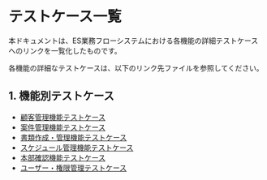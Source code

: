 # テストケース一覧

本ドキュメントは、ES業務フローシステムにおける各機能の詳細テストケースへのリンクを一覧化したものです。

各機能の詳細なテストケースは、以下のリンク先ファイルを参照してください。

## 1. 機能別テストケース

*   [顧客管理機能テストケース](機能/顧客管理機能テストケース.md)
*   [案件管理機能テストケース](機能/案件管理機能テストケース.md)
*   [書類作成・管理機能テストケース](機能/書類作成管理機能テストケース.md)
*   [スケジュール管理機能テストケース](機能/スケジュール管理機能テストケース.md)
*   [本部確認機能テストケース](機能/本部確認機能テストケース.md)
*   [ユーザー・権限管理テストケース](機能/ユーザー権限管理テストケース.md)
